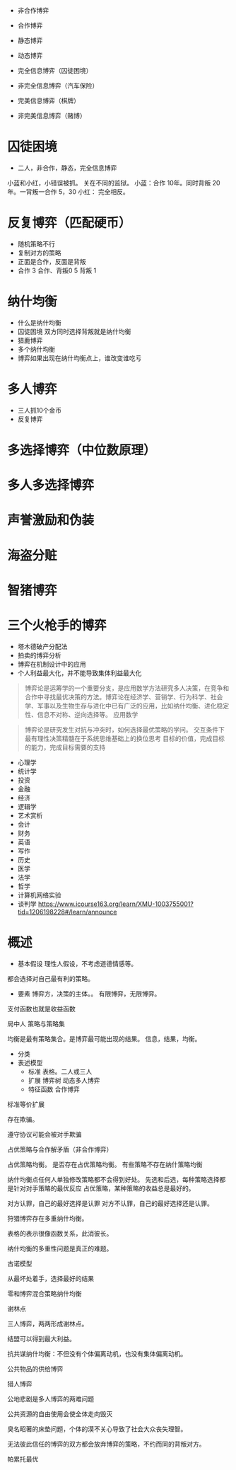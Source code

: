 - 非合作博弈
- 合作博弈

- 静态博弈
- 动态博弈

- 完全信息博弈（囚徒困境）
- 非完全信息博弈（汽车保险）

- 完美信息博弈（棋牌）
- 非完美信息博弈（赌博）

# 囚徒困境
- 二人，非合作，静态，完全信息博弈

小蓝和小红，小错误被抓。
关在不同的监狱。
 小蓝：合作 10年。同时背叛 20年。一背叛一合作 5，30
 小红： 完全相反。

# 反复博弈（匹配硬币）
- 随机策略不行
- 复制对方的策略
- 正面是合作，反面是背叛
- 合作 3 合作、背叛0 5 背叛 1

# 纳什均衡
- 什么是纳什均衡
- 囚徒困境 双方同时选择背叛就是纳什均衡
- 猎鹿博弈
- 多个纳什均衡
- 博弈如果出现在纳什均衡点上，谁改变谁吃亏
# 多人博弈
- 三人抓10个金币
- 反复博弈

# 多选择博弈（中位数原理）
# 多人多选择博弈
# 声誉激励和伪装
# 海盗分赃
# 智猪博弈
# 三个火枪手的博弈
- 塔木德破产分配法
- 拍卖的博弈分析
- 博弈在机制设计中的应用
- 个人利益最大化，并不能导致集体利益最大化

> 博弈论是运筹学的一个重要分支，是应用数学方法研究多人决策，在竞争和合作中寻找最优决策的方法。博弈论在经济学、营销学、行为科学、社会学、军事以及生物生存与进化中已有广泛的应用，比如纳什均衡、进化稳定性、信息不对称、逆向选择等。
> 应用数学

> 博弈论是研究发生对抗与冲突时，如何选择最优策略的学问。
> 交互条件下最有理性决策精髓在于系统思维基础上的换位思考
> 目标的价值，完成目标的能力，完成目标需要的支持
- 心理学
- 统计学
- 投资
- 金融
- 经济
- 逻辑学
- 艺术赏析
- 会计
- 财务
- 英语
- 写作
- 历史
- 医学
- 法学
- 哲学
- 计算机网络实验
- 谈判学 https://www.icourse163.org/learn/XMU-1003755001?tid=1206198228#/learn/announce

# 概述
- 基本假设
理性人假设，不考虑道德情感等。

都会选择对自己最有利的策略。
- 要素
博弈方，决策的主体。。
有限博弈，无限博弈。

支付函数也就是收益函数

局中人
策略与策略集

均衡是最有策略集合。是博弈最可能出现的结果。
信息，结果，均衡。
- 分类
- 表述模型
    - 标准 表格。二人或三人
    - 扩展 博弈树 动态多人博弈
    - 特征函数  合作博弈

标准等价扩展

存在欺骗。

遵守协议可能会被对手欺骗

占优策略与合作解矛盾（非合作博弈）

占优策略均衡。
是否存在占优策略均衡。
有些策略不存在纳什策略均衡

纳什均衡点任何人单独修改策略都不会得到好处。
先选和后选，每种策略选择都是针对对手策略的最优反应
占优策略，某种策略的收益总是最好的。

对方认罪，自己的最好选择是认罪
对方不认罪，自己的最好选择还是认罪。

狩猎博弈存在多重纳什均衡。

表格的表示很像函数关系，此消彼长。

纳什均衡的多重性问题是真正的难题。

古诺模型

从最坏处着手，选择最好的结果

零和博弈混合策略纳什均衡

谢林点

三人博弈，两两形成谢林点。

结盟可以得到最大利益。

抗共谋纳什均衡：不但没有个体偏离动机，也没有集体偏离动机。

公共物品的供给博弈

猎人博弈

公地悲剧是多人博弈的两难问题

公共资源的自由使用会使全体走向毁灭

臭名昭著的床垫问题，个体的漠不关心导致了社会大众丧失理智。


无法彼此信任的博弈的双方都会放弃博弈的策略，不约而同的背叛对方。

帕累托最优